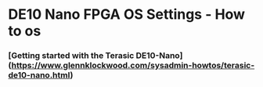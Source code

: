 # DE10 Nano FPGA OS Settings - How to os
### [Getting started with the Terasic DE10-Nano] (https://www.glennklockwood.com/sysadmin-howtos/terasic-de10-nano.html)


